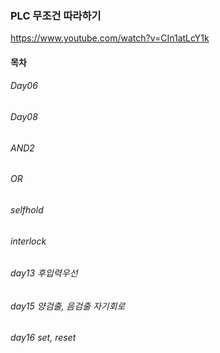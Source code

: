 ### PLC 무조건 따라하기

https://www.youtube.com/watch?v=CIn1atLcY1k

#### 목차

###### Day06
###### Day08
###### AND2
###### OR
###### selfhold
###### interlock
###### day13 후입력우선
###### day15 양검출, 음검출 자기회로
###### day16 set, reset

